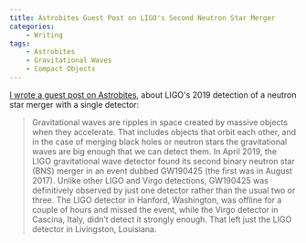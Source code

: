 ```yaml
---
title: Astrobites Guest Post on LIGO's Second Neutron Star Merger
categories:
    - Writing
tags:
    - Astrobites
    - Gravitational Waves
    - Compact Objects
---
```


[I wrote a guest post on Astrobites](https://astrobites.org/2021/07/06/ligos-second-neutron-star-merger-squeaking-by-with-just-one-detector/), about LIGO's 2019 detection of a neutron star merger with a single detector:

> Gravitational waves are ripples in space created by massive objects when they accelerate. That includes objects that orbit each other, and in the case of merging black holes or neutron stars the gravitational waves are big enough that we can detect them. In April 2019, the LIGO gravitational wave detector found its second binary neutron star (BNS) merger in an event dubbed GW190425 (the first was in August 2017). Unlike other LIGO and Virgo detections, GW190425 was definitively observed by just one detector rather than the usual two or three. The LIGO detector in Hanford, Washington, was offline for a couple of hours and missed the event, while the Virgo detector in Cascina, Italy, didn’t detect it strongly enough. That left just the LIGO detector in Livingston, Louisiana.